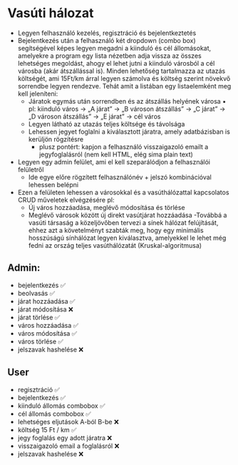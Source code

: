 # Vasúti hálozat

- Legyen felhasználó kezelés, regisztráció és bejelentkeztetés
- Bejelentkezés után a felhasználó két dropdown (combo box) segítségével képes legyen megadni a kiinduló és cél állomásokat, amelyekre a program egy lista nézetben adja vissza az összes lehetséges megoldást, ahogy el lehet jutni a kiinduló városból a cél városba (akár átszállással is). Minden lehetőség tartalmazza az utazás költségét, ami 15Ft/km árral legyen számolva és költség szerint növekvő sorrendbe legyen rendezve. Tehát amit a listában egy listaelemként meg kell jeleníteni:
    - Járatok egymás után sorrendben és az átszállás helyének városa
      ▪ pl: kiinduló város -> „A járat” -> „B városon átszállás” -> „C járat” -> „D városon átszállás” -> „E járat” -> cél város
    - Legyen látható az utazás teljes költsége és távolsága
    - Lehessen jegyet foglalni a kiválasztott járatra, amely adatbázisban is kerüljön rögzítésre
        - plusz pontért: kapjon a felhasználó visszaigazoló emailt a jegyfoglalásról (nem kell HTML, elég sima plain text)
- Legyen egy admin felület, ami el kell szeparálódjon a felhasználói felületről
    - Ide egye előre rögzített felhasználónév + jelszó kombinációval lehessen belépni
- Ezen a felületen lehessen a városokkal és a vasúthálózattal kapcsolatos CRUD műveletek elvégzésére pl:
    - Új város hozzáadása, meglévő módosítása és törlése
    - Meglévő városok között új direkt vasútjárat hozzáadása
-Továbbá a vasúti társaság a közeljövőben tervezi a sínek hálózat felújítását, ehhez azt a követelményt szabták meg, hogy egy minimális hosszúságú sínhálózat legyen kiválasztva, amelyekkel le lehet még fedni az ország teljes vasúthálózatát (Kruskal-algoritmusa)

## Admin:
- bejelentkezés :white_check_mark:
- beolvasás :white_check_mark:
- járat hozzáadása :white_check_mark:
- járat módosítása :x:
- járat törlése :white_check_mark:
- város hozzáadása :white_check_mark:
- város módosítása :white_check_mark:
- város törlése :white_check_mark:
- jelszavak hashelése :x:

## User
- regisztráció :white_check_mark:
- bejelentkezés :white_check_mark:
- kiinduló állomás combobox :white_check_mark:
- cél állomás combobox :white_check_mark:
- lehetséges eljutások A-ból B-be :x:
- költség 15 Ft / km :white_check_mark:
- jegy foglalás egy adott járatra :x:
- visszaigazoló email a foglalásról :x:
- jelszavak hashelése :x: